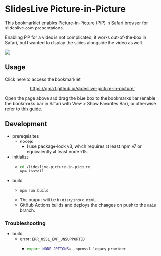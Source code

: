 # SlidesLive Picture-in-Picture

This bookmarklet enables Picture-in-Picture (PiP) in Safari browser for slideslive.com presentations.

Enabling PiP for a video is not complicated, it works out-of-the-box in Safari, but I wanted to display the slides alongside the video as well.

![](docs/images/demo.gif)

## Usage

Click here to access the bookmarklet:

<p align="center">
    <a href="https://gmatt.github.io/slideslive-picture-in-picture/
">https://gmatt.github.io/slideslive-picture-in-picture/</a>
</p>

Open the page above and drag the blue box to the bookmarks bar (enable the bookmarks bar in Safari with View > Show Favorites Bar), or otherwise refer to [this guide](https://mreidsma.github.io/bookmarklets/installing.html).

## Development

-   prerequisites
    -   nodejs
        -   I use package-lock v3, which requires at least npm v7 or equivalently at least node v15.
-   initialize
    -   ```bash
        cd slideslive-picture-in-picture
        npm install
        ```
-   build
    -   ```bash
        npm run build
        ```
    -   The output will be in `dist/index.html`.
    -   GitHub Actions builds and deploys the changes on push to the `main` branch.

### Troubleshooting

-   build
    -   error: `ERR_OSSL_EVP_UNSUPPORTED`
        -   ```bash
            export NODE_OPTIONS=--openssl-legacy-provider
            ```
